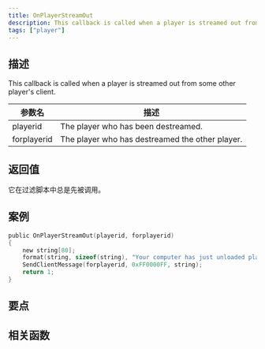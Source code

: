 ```yaml
---
title: OnPlayerStreamOut
description: This callback is called when a player is streamed out from some other player's client.
tags: ["player"]
---
```


<VersionWarn name='callback' version='SA-MP 0.3a' />

## 描述

This callback is called when a player is streamed out from some other player's client.

| 参数名      | 描述                                            |
| ----------- | ----------------------------------------------- |
| playerid    | The player who has been destreamed.             |
| forplayerid | The player who has destreamed the other player. |

## 返回值

它在过滤脚本中总是先被调用。

## 案例

```c
public OnPlayerStreamOut(playerid, forplayerid)
{
    new string[80];
    format(string, sizeof(string), "Your computer has just unloaded player ID %d", playerid);
    SendClientMessage(forplayerid, 0xFF0000FF, string);
    return 1;
}
```

## 要点

<TipNPCCallbacks />

## 相关函数
